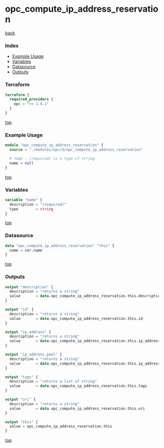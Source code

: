 # opc_compute_ip_address_reservation

[back](../opc.md)

### Index

- [Example Usage](#example-usage)
- [Variables](#variables)
- [Datasource](#datasource)
- [Outputs](#outputs)

### Terraform

```terraform
terraform {
  required_providers {
    opc = ">= 1.4.1"
  }
}
```

[top](#index)

### Example Usage

```terraform
module "opc_compute_ip_address_reservation" {
  source = "./modules/opc/d/opc_compute_ip_address_reservation"

  # name - (required) is a type of string
  name = null
}
```

[top](#index)

### Variables

```terraform
variable "name" {
  description = "(required)"
  type        = string
}
```

[top](#index)

### Datasource

```terraform
data "opc_compute_ip_address_reservation" "this" {
  name = var.name
}
```

[top](#index)

### Outputs

```terraform
output "description" {
  description = "returns a string"
  value       = data.opc_compute_ip_address_reservation.this.description
}

output "id" {
  description = "returns a string"
  value       = data.opc_compute_ip_address_reservation.this.id
}

output "ip_address" {
  description = "returns a string"
  value       = data.opc_compute_ip_address_reservation.this.ip_address
}

output "ip_address_pool" {
  description = "returns a string"
  value       = data.opc_compute_ip_address_reservation.this.ip_address_pool
}

output "tags" {
  description = "returns a list of string"
  value       = data.opc_compute_ip_address_reservation.this.tags
}

output "uri" {
  description = "returns a string"
  value       = data.opc_compute_ip_address_reservation.this.uri
}

output "this" {
  value = opc_compute_ip_address_reservation.this
}
```

[top](#index)